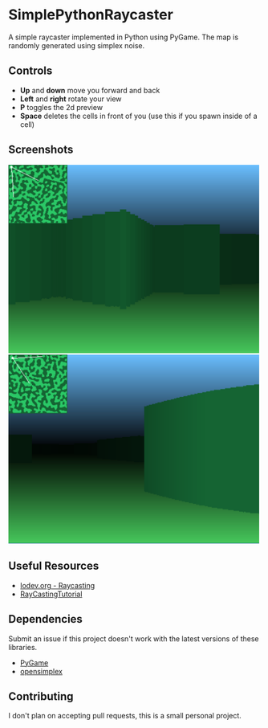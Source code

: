 # SimplePythonRaycaster
A simple raycaster implemented in Python using PyGame. The map is randomly generated using simplex noise.

## Controls
* __Up__ and __down__ move you forward and back
* __Left__ and __right__ rotate your view
* __P__ toggles the 2d preview
* __Space__ deletes the cells in front of you (use this if you spawn inside of a cell)

## Screenshots
<img src="images/raycaster_screenshot1.png" alt="drawing" width="500px"/>
<img src="images/raycaster_screenshot2.png" alt="drawing" width="500px"/>

## Useful Resources
* [lodev.org - Raycasting](https://lodev.org/cgtutor/raycasting.html)
* [RayCastingTutorial](https://github.com/vinibiavatti1/RayCastingTutorial)

## Dependencies
Submit an issue if this project doesn't work with the latest versions of these libraries.
* [PyGame](https://pypi.org/project/pygame/)
* [opensimplex](https://pypi.org/project/opensimplex/)

## Contributing
I don't plan on accepting pull requests, this is a small personal project.
